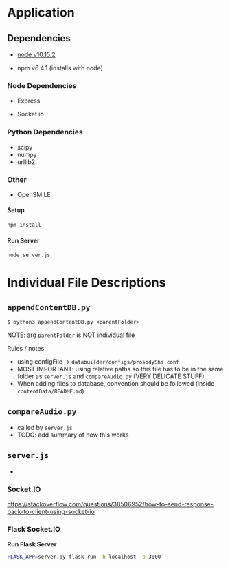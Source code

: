 # Application 

## Dependencies

- [node v10.15.2](https://nodejs.org/en/download/)

- npm v6.4.1 (installs with node)

### Node Dependencies

- Express

- Socket.io

### Python Dependencies
- scipy
- numpy
- urllib2

### Other
- OpenSMILE

#### Setup

```bash
npm install
```

#### Run Server

```bash
node server.js 
```

# Individual File Descriptions
## **`appendContentDB.py`**
```
$ python3 appendContentDB.py <parentFolder>
```
NOTE: arg `parentFolder` is NOT individual file

Rules / notes
- using configFile -> `databuilder/configs/prosodyShs.conf`
- MOST IMPORTANT: using relative paths so this file has to be in the same folder as `server.js` and `compareAudio.py` (VERY DELICATE STUFF)
- When adding files to database, convention should be followed (inside `contentData/README.md`)

## **`compareAudio.py`**
- called by `server.js`
- TODO: add summary of how this works

## **`server.js`**
- 

### Socket.IO

https://stackoverflow.com/questions/38506952/how-to-send-response-back-to-client-using-socket-io

### Flask Socket.IO

**Run Flask Server**
```bash
FLASK_APP=server.py flask run -h localhost -p 3000
```
